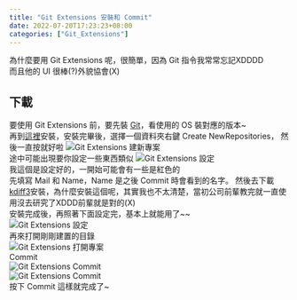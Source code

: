 ```yaml
---
title: "Git Extensions 安裝和 Commit"
date: 2022-07-20T17:23:23+08:00
categories: ["Git_Extensions"]
---
```

為什麼要用 Git Extensions 呢，很簡單，因為 Git 指令我常常忘記XDDDD  
而且他的 UI 很棒(?)外貌協會(X)
## 下載
要使用 Git Extensions 前，要先裝 [Git](https://git-scm.com/downloads)，看使用的 OS 裝對應的版本~  
再到[這裡](http://gitextensions.github.io/)安裝，安裝完畢後，選擇一個資料夾右鍵 Create NewRepositories， 然後一直按就好啦
![Git Extensions 建新專案](/images/Git_Extensions/New_Repositories.jpg "Git Extensions 建新專案")  
途中可能出現要你設定一些東西類似
![Git Extensions 設定](/images/Git_Extensions/Config.jpg "Git Extensions 設定")  
我這個是設定好的，一開始可能會有一些是紅色的  
先填寫 Mail 和 Name，Name 是之後 Commit 時會看到的名字。 
然後去下載 [kdiff3](http://kdiff3.sourceforge.net/)安裝，為什麼安裝這個呢，其實我也不太清楚，當初公司前輩教完就一直使用沒去研究了XDDD前輩就是對的(X)  
安裝完成後，再照著下面設定完，基本上就能用了~~  
![Git Extensions 設定](/images/Git_Extensions/Config2.jpg "Git Extensions 設定")  
再來打開剛剛建置的目錄  
![Git Extensions 打開專案](/images/Git_Extensions/Open_Repositories.jpg "Git Extensions 打開專案")  
Commit  
![Git Extensions Commit](/images/Git_Extensions/Commit.jpg "Git Extensions Commit")  
![Git Extensions Commit](/images/Git_Extensions/Commit2.jpg "Git Extensions Commit")  
按下 Commit 這樣就完成了~